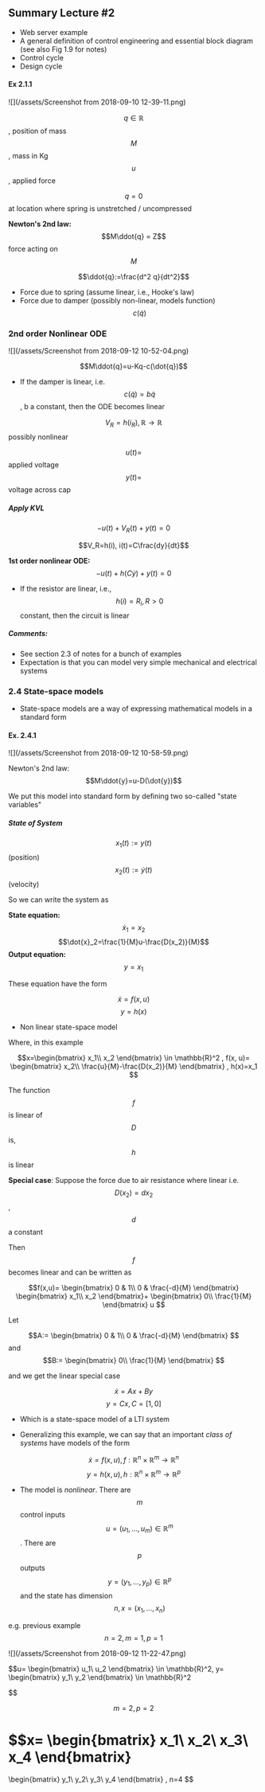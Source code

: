 ## Summary Lecture #2

- Web server example
- A general definition of control engineering and essential block diagram (see also Fig 1.9 for notes)
- Control cycle
- Design cycle

#### Ex 2.1.1

![](/assets/Screenshot from 2018-09-10 12-39-11.png)

$$q\in \mathbb{R}$$, position of mass
$$M$$, mass in Kg
$$u$$, applied force

$$q=0$$ at location where spring is unstretched / uncompressed


**Newton's 2nd law:** $$M\ddot{q} = Z$$ force acting on $$M$$

$$\ddot{q}:=\frac{d^2 q}{dt^2}$$

- Force due to spring (assume linear, i.e., Hooke's law)
- Force due to damper (possibly non-linear, models function) $$c(\dot{q})$$

### 2nd order Nonlinear ODE

![](/assets/Screenshot from 2018-09-12 10-52-04.png)

$$M\ddot{q}=u-Kq-c(\dot{q})$$

- If the damper is linear, i.e. $$c(\dot{q})=b\dot{q}$$, b a constant, then the ODE becomes linear

$$V_R=h(i_R), \mathbb{R}\rightarrow\mathbb{R}$$ possibly nonlinear

$$u(t)=$$applied voltage
$$y(t)=$$voltage across cap

##### Apply KVL

$$-u(t)+V_R(t)+y(t)=0$$

$$V_R=h(i), i(t)=C\frac{dy}{dt}$$

**1st order nonlinear ODE:** $$-u(t)+h(C\dot{y})+y(t)=0$$

- If the resistor are linear, i.e., $$h(i)=R_i, R>0$$ constant, then the circuit is linear

##### Comments:
- See section 2.3 of notes for a bunch of examples
- Expectation is that you can model very simple mechanical and electrical systems

### 2.4 State-space models

- State-space models are a way of expressing mathematical models in a standard form

#### Ex. 2.4.1

![](/assets/Screenshot from 2018-09-12 10-58-59.png)

Newton's 2nd law: $$M\ddot{y}=u-D(\dot{y})$$

We put this model into standard form by defining two so-called "state variables"

##### State of System

$$x_1(t):=y(t)$$ (position)
$$x_2(t):=\dot{y}(t)$$ (velocity)

So we can write the system as

**State equation:**
$$\dot{x}_1=x_2$$
$$\dot{x}_2=\frac{1}{M}u-\frac{D(x_2)}{M}$$
**Output equation:**
$$y=x_1$$

These equation have the form

$$\dot{x}=f(x, u)$$
$$y=h(x)$$

- Non linear state-space model

Where, in this example

$$x=\begin{bmatrix}
x_1\\
x_2
\end{bmatrix}
\in \mathbb{R}^2
,
f(x, u)=
\begin{bmatrix}
x_2\\
\frac{u}{M}-\frac{D(x_2)}{M}
\end{bmatrix}
,
h(x)=x_1
$$

The function $$f$$ is linear of $$D$$ is, $$h$$ is linear

**Special case**: Suppose the force due to air resistance where linear i.e. $$D(x_2)=dx_2$$, $$d$$ a constant

Then $$f$$ becomes linear and can be written as

$$f(x,u)=
\begin{bmatrix}
0 & 1\\
0 & \frac{-d}{M}
\end{bmatrix}
\begin{bmatrix}
x_1\\
x_2
\end{bmatrix}+
\begin{bmatrix}
0\\
\frac{1}{M}
\end{bmatrix}
u
$$

Let

$$A:=
\begin{bmatrix}
0 & 1\\
0 & \frac{-d}{M}
\end{bmatrix}
$$
and
$$B:=
\begin{bmatrix}
0\\
\frac{1}{M}
\end{bmatrix}
$$

and we get the linear special case

$$\dot{x}=Ax+By$$
$$y=Cx, C=[1, 0]$$

- Which is a state-space model of a LTI system

- Generalizing this example, we can say that an important *class of systems* have models of the form

$$\dot{x}=f(x, u), f:\mathbb{R}^n\times\mathbb{R}^m\rightarrow \mathbb{R}^n$$
$$y=h(x, u), h:\mathbb{R}^n\times\mathbb{R}^m\rightarrow \mathbb{R}^p$$

- The model is *nonlinear*. There are $$m$$ control inputs $$u=(u_1, ..., u_m)\in \mathbb{R}^m$$. There are $$p$$ outputs $$y=(y_1, ...,y_p)\in \mathbb{R}^p$$ and the state has dimension $$n, x=(x_1, ...,x_n)$$

e.g. previous example $$n=2, m=1, p=1$$

![](/assets/Screenshot from 2018-09-12 11-22-47.png)

$$u=
\begin{bmatrix}
u_1\\
u_2
\end{bmatrix}
\in \mathbb{R}^2,
y=
\begin{bmatrix}
y_1\\
y_2
\end{bmatrix}
\in \mathbb{R}^2

$$

$$m=2, p=2$$

$$x=
\begin{bmatrix}
x_1\\
x_2\\
x_3\\
x_4
\end{bmatrix}
=
\begin{bmatrix}
y_1\\
y_2\\
y_3\\
y_4
\end{bmatrix}
,
n=4
$$